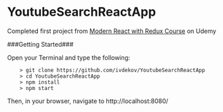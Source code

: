 # YoutubeSearchReactApp

Completed first project from [Modern React with Redux Course](https://www.udemy.com/react-redux/) on Udemy

###Getting Started###

Open your Terminal and type the following:

```
	> git clone https://github.com/ivdekov/YoutubeSearchReactApp
	> cd YoutubeSearchReactApp
	> npm install
	> npm start
```
Then, in your browser, navigate to http://localhost:8080/
